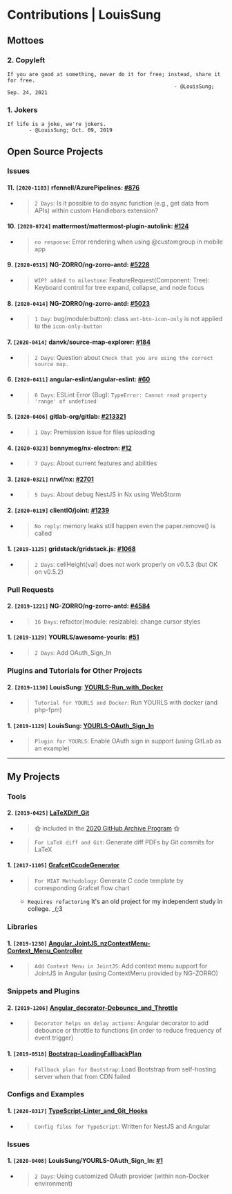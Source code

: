 # Contributions | LouisSung
## Mottoes
### 2. Copyleft
```
If you are good at something, never do it for free; instead, share it for free.
                                                      - @LouisSung; Sep. 24, 2021
```
### 1. Jokers
```
If life is a joke, we're jokers.
       - @LouisSung; Oct. 09, 2019
```

## Open Source Projects
### Issues
#### 11. `[2020-1103]` rfennell/AzurePipelines: [#876](https://github.com/rfennell/AzurePipelines/issues/876)
* > `2 Days`: Is it possible to do async function (e.g., get data from APIs) within custom Handlebars extension?
#### 10. `[2020-0724]` mattermost/mattermost-plugin-autolink: [#124](https://github.com/mattermost/mattermost-plugin-autolink/issues/124)
* > `no response`: Error rendering when using @customgroup in mobile app
#### 9. `[2020-0515]` NG-ZORRO/ng-zorro-antd: [#5228](https://github.com/NG-ZORRO/ng-zorro-antd/issues/5288)
* > `WIP? added to milestone`: FeatureRequest(Component: Tree): Keyboard control for tree expand, collapse, and node focus
#### 8. `[2020-0414]` NG-ZORRO/ng-zorro-antd: [#5023](https://github.com/NG-ZORRO/ng-zorro-antd/issues/5023)
* > `1 Day`: bug(module:button): class `ant-btn-icon-only` is not applied to the `icon-only-button`
#### 7. `[2020-0414]` danvk/source-map-explorer: [#184](https://github.com/danvk/source-map-explorer/issues/184)
* > `2 Days`: Question about `Check that you are using the correct source map.`
#### 6. `[2020-0411]` angular-eslint/angular-eslint: [#60](https://github.com/angular-eslint/angular-eslint/issues/60#issuecomment-612144277)
* > `6 Days`: ESLint Error (Bug): `TypeError: Cannot read property 'range' of undefined`
#### 5. `[2020-0406]` gitlab-org/gitlab: [#213321](https://gitlab.com/gitlab-org/gitlab/-/issues/213321#note_317852342)
* > `1 Day`: Premission issue for files uploading
#### 4. `[2020-0323]` bennymeg/nx-electron: [#12](https://github.com/bennymeg/nx-electron/issues/12)
* > `7 Days`: About current features and abilities
#### 3. `[2020-0321]` nrwl/nx: [#2701](https://github.com/nrwl/nx/issues/2701)
* > `5 Days`: About debug NestJS in Nx using WebStorm
#### 2. `[2020-0119]` clientIO/joint: [#1239](https://github.com/clientIO/joint/issues/1239#issuecomment-575969283)
* > `No reply`: memory leaks still happen even the paper.remove() is called
#### 1. `[2019-1125]` gridstack/gridstack.js: [#1068](https://github.com/gridstack/gridstack.js/issues/1068)
* > `2 Days`: cellHeight(val) does not work properly on v0.5.3 (but OK on v0.5.2)

### Pull Requests
#### 2. `[2019-1221]` NG-ZORRO/ng-zorro-antd: [#4584](https://github.com/NG-ZORRO/ng-zorro-antd/pull/4584)
* > `16 Days`: refactor(module: resizable): change cursor styles
#### 1. `[2019-1129]` YOURLS/awesome-yourls: [#51](https://github.com/YOURLS/awesome-yourls/pull/51)
* > `2 Days`: Add OAuth_Sign_In

### Plugins and Tutorials for Other Projects
#### 2. `[2019-1130]` LouisSung: [YOURLS-Run_with_Docker](https://github.com/LouisSung/YOURLS-Run_with_Docker)
* > `Tutorial for YOURLS and Docker`: Run YOURLS with docker (and php-fpm)
#### 1. `[2019-1129]` LouisSung: [YOURLS-OAuth_Sign_In](https://github.com/LouisSung/YOURLS-OAuth_Sign_In)
* > `Plugin for YOURLS`: Enable OAuth sign in support (using GitLab as an example)

---
## My Projects
### Tools
#### 2. `[2019-0425]` [LaTeXDiff_Git](https://github.com/LouisSung/LaTeXDiff_Git)
* > **⚝** Included in the [2020 GitHub Archive Program](https://archiveprogram.github.com/) **⚝**
* > `For LaTeX diff and Git`: Generate diff PDFs by Git commits for LaTeX
#### 1. `[2017-1105]` [GrafcetCcodeGenerator](https://github.com/LouisSung/GrafcetCcodeGenerator)
* > `For MIAT Methodology`: Generate C code template by corresponding Grafcet flow chart
  + `Requires refactoring` It's an old project for my independent study in college. _(;3

### Libraries
#### 1. `[2019-1230]` [Angular_JointJS_nzContextMenu-Context_Menu_Controller](https://github.com/LouisSung/Angular_JointJS_nzContextMenu-Context_Menu_Controller)
* > `Add Context Menu in JointJS`: Add context menu support for JointJS in Angular (using ContextMenu provided by NG-ZORRO)

### Snippets and Plugins
#### 2. `[2019-1206]` [Angular_decorator-Debounce_and_Throttle](https://github.com/LouisSung/Angular_decorator-Debounce_and_Throttle)
* > `Decorator helps on delay actions`: Angular decorator to add debounce or throttle to functions (in order to reduce frequency of event trigger)
#### 1. `[2019-0518]` [Bootstrap-LoadingFallbackPlan](https://github.com/LouisSung/Bootstrap-LoadingFallbackPlan)
* > `Fallback plan for Bootstrap`: Load Bootstrap from self-hosting server when that from CDN failed

### Configs and Examples
#### 1. `[2020-0317]` [TypeScript-Linter_and_Git_Hooks](https://github.com/LouisSung/TypeScript-Linter_and_Git_Hooks)
* > `Config files for TypeScript`: Written for NestJS and Angular

### Issues
#### 1. `[2020-0408]` LouisSung/YOURLS-OAuth_Sign_In: [#1](https://github.com/LouisSung/YOURLS-OAuth_Sign_In/issues/1)
* > `2 Days`: Using customized OAuth provider (within non-Docker environment)
